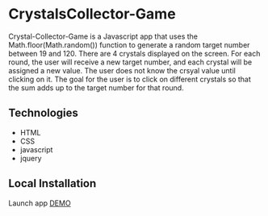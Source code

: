 # CrystalsCollector-Game

Crystal-Collector-Game is a Javascript app that uses the Math.floor(Math.random()) function to generate a random target number between 19 and 120. There are 4 crystals displayed on the screen. For each round, the user will receive a new target number, and each crystal will be assigned a new value. The user does not know the crsyal value until clicking on it. The goal for the user is to click on different crystals so that the sum adds up to the target number for that round.


## Technologies

 * HTML
 * CSS
 * javascript
 * jquery
 
## Local Installation

Launch app [DEMO](https://ahmed1812.github.io/CrystalsCollector-Game/)
